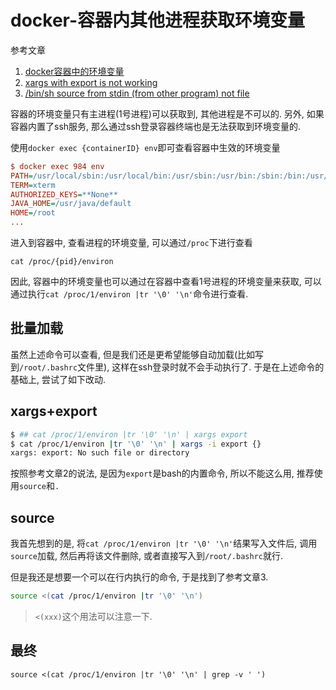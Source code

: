 # docker-容器内其他进程获取环境变量

参考文章

1. [docker容器中的环境变量](https://www.cnblogs.com/xuxinkun/p/10531091.html)
2. [xargs with export is not working](https://stackoverflow.com/questions/44364059/xargs-with-export-is-not-working)
3. [/bin/sh source from stdin (from other program) not file](https://superuser.com/questions/272485/bin-sh-source-from-stdin-from-other-program-not-file)

容器的环境变量只有主进程(1号进程)可以获取到, 其他进程是不可以的. 另外, 如果容器内置了ssh服务, 那么通过ssh登录容器终端也是无法获取到环境变量的.

使用`docker exec {containerID} env`即可查看容器中生效的环境变量

```ini
$ docker exec 984 env
PATH=/usr/local/sbin:/usr/local/bin:/usr/sbin:/usr/bin:/sbin:/bin:/usr/java/default/bin
TERM=xterm
AUTHORIZED_KEYS=**None**
JAVA_HOME=/usr/java/default
HOME=/root
...
```

进入到容器中, 查看进程的环境变量, 可以通过`/proc`下进行查看

```
cat /proc/{pid}/environ
```

因此, 容器中的环境变量也可以通过在容器中查看1号进程的环境变量来获取, 可以通过执行`cat /proc/1/environ |tr '\0' '\n'`命令进行查看.

## 批量加载

虽然上述命令可以查看, 但是我们还是更希望能够自动加载(比如写到`/root/.bashrc`文件里), 这样在ssh登录时就不会手动执行了. 于是在上述命令的基础上, 尝试了如下改动.

## xargs+export

```bash
$ ## cat /proc/1/environ |tr '\0' '\n' | xargs export
$ cat /proc/1/environ |tr '\0' '\n' | xargs -i export {}
xargs: export: No such file or directory
```

按照参考文章2的说法, 是因为`export`是bash的内置命令, 所以不能这么用, 推荐使用`source`和`.`

## source

我首先想到的是, 将`cat /proc/1/environ |tr '\0' '\n'`结果写入文件后, 调用`source`加载, 然后再将该文件删除, 或者直接写入到`/root/.bashrc`就行.

但是我还是想要一个可以在行内执行的命令, 于是找到了参考文章3.

```bash
source <(cat /proc/1/environ |tr '\0' '\n')
```

> `<(xxx)`这个用法可以注意一下.

## 最终

```
source <(cat /proc/1/environ |tr '\0' '\n' | grep -v ' ')
```
